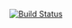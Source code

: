 [![Build Status](https://app.travis-ci.com/kdenheijer/togido.svg?branch=master)](https://app.travis-ci.com/kdenheijer/togido)